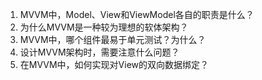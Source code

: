 

1. MVVM中，Model、View和ViewModel各自的职责是什么？ 
2. 为什么MVVM是一种较为理想的软体架构？ 
3. MVVM中，哪个组件最易于单元测试？为什么？ 
4. 设计MVVM架构时，需要注意什么问题？ 
5. 在MVVM中，如何实现对View的双向数据绑定？